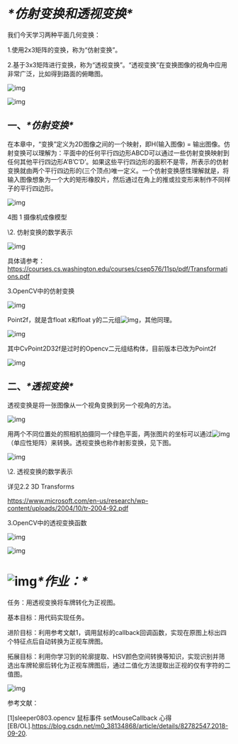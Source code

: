 # ***\*仿射变换和透视变换\****

我们今天学习两种平面几何变换：

1.使用2x3矩阵的变换，称为“仿射变换”。

2.基于3x3矩阵进行变换，称为“透视变换”。“透视变换”在变换图像的视角中应用非常广泛，比如得到路面的俯瞰图。

![img](https://github.com/SJTU-RoboMaster-Team/SJTU-RoboMaster-Team.github.io/raw/master/_img/posts/vision-course/wps1.jpg) 

![img](https://github.com/SJTU-RoboMaster-Team/SJTU-RoboMaster-Team.github.io/raw/master/_img/posts/vision-course/wps2.jpg) 

## **一、*****\*仿射变换\****

在本章中，“变换”定义为2D图像之间的一个映射，即H(输入图像) = 输出图像。仿射变换可以理解为：平面中的任何平行四边形ABCD可以通过一些仿射变换映射到任何其他平行四边形A’B’C’D’。如果这些平行四边形的面积不是零，所表示的仿射变换就由两个平行四边形的(三个顶点)唯一定义。一个仿射变换感性理解就是，将输入图像想象为一个大的矩形橡胶片，然后通过在角上的推或拉变形来制作不同样子的平行四边形。

![img](https://github.com/SJTU-RoboMaster-Team/SJTU-RoboMaster-Team.github.io/raw/master/_img/posts/vision-course/wps3.jpg) 

4图 1 摄像机成像模型

\2. 仿射变换的数学表示

 

![img](https://github.com/SJTU-RoboMaster-Team/SJTU-RoboMaster-Team.github.io/raw/master/_img/posts/vision-course/wps4.jpg) 

具体请参考：https://courses.cs.washington.edu/courses/csep576/11sp/pdf/Transformations.pdf

3.OpenCV中的仿射变换

![img](https://github.com/SJTU-RoboMaster-Team/SJTU-RoboMaster-Team.github.io/raw/master/_img/posts/vision-course/wps5.jpg) 

Point2f，就是含float x和float y的二元组![img](https://github.com/SJTU-RoboMaster-Team/SJTU-RoboMaster-Team.github.io/raw/master/_img/posts/vision-course/wps6.jpg)，其他同理。

![img](https://github.com/SJTU-RoboMaster-Team/SJTU-RoboMaster-Team.github.io/raw/master/_img/posts/vision-course/wps7.jpg) 

其中CvPoint2D32f是过时的Opencv二元组结构体，目前版本已改为Point2f

![img](https://github.com/SJTU-RoboMaster-Team/SJTU-RoboMaster-Team.github.io/raw/master/_img/posts/vision-course/wps8.jpg) 

## **二、*****\*透视变换\****

透视变换是将一张图像从一个视角变换到另一个视角的方法。

 

![img](https://github.com/SJTU-RoboMaster-Team/SJTU-RoboMaster-Team.github.io/raw/master/_img/posts/vision-course/wps9.jpg) 

用两个不同位置处的照相机拍摄同一个绿色平面，两张图片的坐标可以通过![img](https://github.com/SJTU-RoboMaster-Team/SJTU-RoboMaster-Team.github.io/raw/master/_img/posts/vision-course/wps10.jpg)（单应性矩阵）来转换。透视变换也称作射影变换，见下图。

![img](https://github.com/SJTU-RoboMaster-Team/SJTU-RoboMaster-Team.github.io/raw/master/_img/posts/vision-course/wps11.jpg) 

\2. 透视变换的数学表示

 

详见2.2 3D Transforms

https://www.microsoft.com/en-us/research/wp-content/uploads/2004/10/tr-2004-92.pdf

3.OpenCV中的透视变换函数

![img](https://github.com/SJTU-RoboMaster-Team/SJTU-RoboMaster-Team.github.io/raw/master/_img/posts/vision-course/wps12.jpg) 

![img](https://github.com/SJTU-RoboMaster-Team/SJTU-RoboMaster-Team.github.io/raw/master/_img/posts/vision-course/wps13.jpg) 

 

# ![img](file:///C:\Users\imBC\AppData\Local\Temp\ksohtml14788\wps14.png)***\*作业：\****

任务：用透视变换将车牌转化为正视图。

基本目标：用代码实现任务。

进阶目标：利用参考文献1，调用鼠标的callback回调函数，实现在原图上标出四个特征点后自动转换为正视车牌图。

拓展目标：利用你学习到的轮廓提取、HSV颜色空间转换等知识，实现识别并筛选出车牌轮廓后转化为正视车牌图后，通过二值化方法提取出正视的仅有字符的二值图。

![img](https://github.com/SJTU-RoboMaster-Team/SJTU-RoboMaster-Team.github.io/raw/master/_img/posts/vision-course/wps15.jpg) 

 

参考文献：

[1]sleeper0803.opencv 鼠标事件 setMouseCallback 心得[EB/OL].https://blog.csdn.net/m0_38134868/article/details/82782547,2018-09-20.

 
